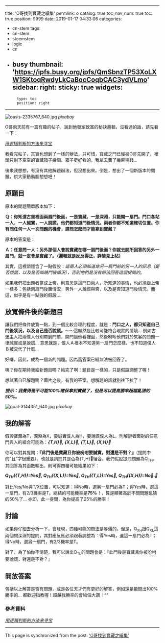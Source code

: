 
---
title: 'O哥找到寶藏之續集'
permlink: o
catalog: true
toc_nav_num: true
toc: true
position: 9999
date: 2019-01-17 04:33:06
categories:
- cn-stem
tags:
- cn-stem
- steemstem
- logic
- cn
- busy
thumbnail: 'https://ipfs.busy.org/ipfs/QmSbnzTP53XoLXW1SKtoqRwdyLkCaBocCoqbCAC3ydVLmo'
sidebar:
    right:
        sticky: true
widgets:
    -
        type: toc
        position: right
---


![oasis-2335767_640.jpg](https://ipfs.busy.org/ipfs/QmSbnzTP53XoLXW1SKtoqRwdyLkCaBocCoqbCAC3ydVLmo)
*pixabay*

O哥兩天前有一篇有趣的帖子，說到他發家致富的秘訣邏輯，沒看過的話，請先看一下：

[用逻辑判断的方法来寻宝](https://steemit.com/cn-stem/@oflyhigh/4smuyl)

我看完帖子，其實也想到了一樣的辦法，只可惜，寶藏之門已經被O哥先開了，裡頭只剩下空空的寶藏箱子幾個。箱子挺好看的，我拿去賣了幾百塊錢...

後來我想想，有沒有其他解題辦法，但沒想出來。倒是，想出了一個新版本的問題，供大家動動腦想想吧！

## 原題目

原本的問題簡單版本如下：

**Ｑ：你知道古堡裡面兩扇門後面，一是寶藏，一是深淵，只能開一扇門。門口各站一人，一人誠實，一人說謊，他們都知道門後情況。兩者你都不知道確切位置。你有問任何一人一次問題的機會，請問怎麼問才能拿到寶藏？**

原本的答案是：

**Ａ：任意問一人：另外那個人會說寶藏在哪一扇門後面？你就去開所回答的另外一扇門，就一定會是寶藏了。（邏輯就是反反得正，詳情見上帖）**

其實，這裡頭隱含了一點假設：*這兩人必須知道站另一扇門前的另一人的訊息（是否說謊，以及是否知曉門後情況），否則他們是沒有辦法回答這個提問的*。

如果我們把出題者當成上帝，則意思是這門口兩人，所知道的事情，也必須跟上帝一樣多：包括兩扇門後面情況，另外一人說謊與否，以及是否知道門後情況。而這，似乎是有一點強的假設....

## 放寬條件後的新題目

讓我們把條件放寬一點，到一個比較合理的程度，就是：**門口之人，都只知道自己門後狀況，以及自己是否說謊。**～～這顯然是比較可能符合現實的情境... 例如古堡主人把兩僕人分別帶到門前，開門讓他看裡面，然後吩咐他們對於來客的問題一律誠實或是說謊...  意思就是，僕人Ａ根本不知道另一扇門怎麼樣，也不知道僕人Ｂ被交代了什麼...

好囉，因此，成為一個新的問題。因為舊答案已經無法被回答了。

咦？你在期待我給新題目嗎？給完了啊！題目是一樣的，只是假設調整了喔！

想試著自已解題嗎？圖片之後，有我的答案。想解題的話就別往下拉了！

***提示：我覺得是不可能100%確保拿到寶藏了，但是可以提高勝率超越亂猜的50%。***

![goal-3144351_640.jpg](https://ipfs.busy.org/ipfs/QmNs9oqk6nLm3QpmhHpjH1LHNvUU8caVrkitBao5P2mHzq)
*pixabay*

## 我的解答

假設寶藏為T，深淵為X，要誠實僕人為H，要說謊僕人為L。則解謎者面對的任意門與人的組合可能為：***{T,H}, {X,L}, {T,L}, {X,H}***

你可以對其提問：**『此門後是寶藏且你被吩咐要誠實，對還是不對？』**（提問中的“且”字很重要），也就是詢問其是否為{T,H}組合。我們假設提問問題為Q<sub>TH</sub>，其回答為其函數輸出，則可得四種可能結果如下：

***Q<sub>TH</sub>({T,H})=Yes, Q<sub>TH</sub>({X,L})=Yes, Q<sub>TH</sub>({T,L})=Yes, Q<sub>TH</sub>({X,H})=No.***

對比Yes/No與T/X位置，可以知道：得No時，選另一扇門必為T；得Yes時，選這一扇門，有2/3機率是T。總結的可能機率是**75%！**，算是顯著高於不問問題亂猜的50%了... 亦即，此一提問，為你提高了25%的勝率！

## 討論

如果你仔細去分析一下，會發現，四種可能的問法是等價的。但是，Q<sub>XH</sub>跟Q<sub>XL</sub>這兩個問深淵的提問，其對應反應必須跟著調整為：得Yes時，選這一扇門必為T；得No時，選另一扇門，有2/3機率是T。

對了，為了怕你不清楚，我可以說出Q<sub>TL</sub>的問題會是：『此門後是寶藏且你被吩咐要說謊，對還是不對？』

## 開放答案

包括以上解答是否有問題，或是各位天才們有更好的解答，例如還是能問出100%勝率的... 都歡迎指教喔！超越我勝率的會給個大讚！^^

### 參考資料

*[用逻辑判断的方法来寻宝](https://steemit.com/cn-stem/@oflyhigh/4smuyl)*



- - -

This page is synchronized from the post: ['O哥找到寶藏之續集'](https://steemit.com/@deanliu/o)
